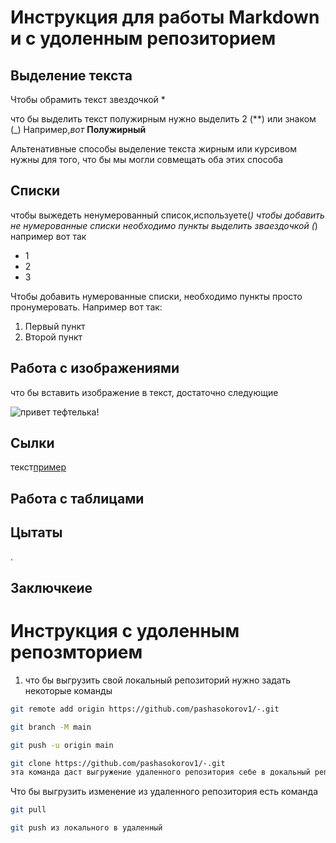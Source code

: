 # Инструкция для работы Markdown и с удоленным репозиторием 

## Выделение текста

 Чтобы обрамить текст звездочкой *

что бы выделить текст полужирным нужно выделить 2 (**) или знаком (_) Например,_вот_ **Полужирный**

Альтенативные способы выделение текста жирным или курсивом нужны для того, что бы мы могли совмещать оба этих способа
## Списки
чтобы выжедеть ненумерованный список,используете(*)
чтобы добавить не нумерованные списки необходимо пункты выделить зваездочкой (*) например вот так
* 1
* 2
* 3

Чтобы добавить нумерованные списки, необходимо пункты просто пронумеровать. Например вот так:
1. Первый пункт
2. Второй пункт


## Работа с изображениями

что бы вставить изображение в текст, достаточно следующие 

![привет тефтелька!](ffff.png)

## Сылки
текст[пример](сылка)

##  Работа с таблицами

## Цытаты
.
## Заключкеие

# Инструкция с удоленным репозмторием

1. что бы выгрузить свой локальный репозиторий нужно задать некоторые команды

```sh
git remote add origin https://github.com/pashasokorov1/-.git

```
```sh
git branch -M main

```
```sh
git push -u origin main

```
```sh
git clone https://github.com/pashasokorov1/-.git
эта команда даст выгружение удаленного репозитория себе в докальный репозиторий

```
Что бы выгрузить изменение из удаленного репозитория есть команда 

```sh
git pull

```
```sh
git push из локального в удаленный
